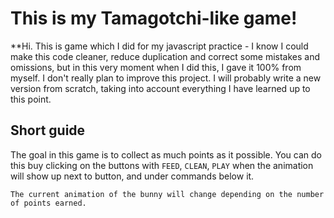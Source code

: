 # This is my Tamagotchi-like game!

**Hi. This is game which I did for my javascript practice - I know I could make this code cleaner, reduce duplication and correct some mistakes and omissions, but in this very moment when I did this, I gave it 100% from myself. I don't really plan to improve this project. I will probably write a new version from scratch, taking into account everything I have learned up to this point.

## Short guide

The goal in this game is to collect as much points as it possible. You can do this buy clicking on the buttons with `FEED`, `CLEAN`, `PLAY` when the animation will show up next to button, and under commands below it. 

`The current animation of the bunny will change depending on the number of points earned.`
